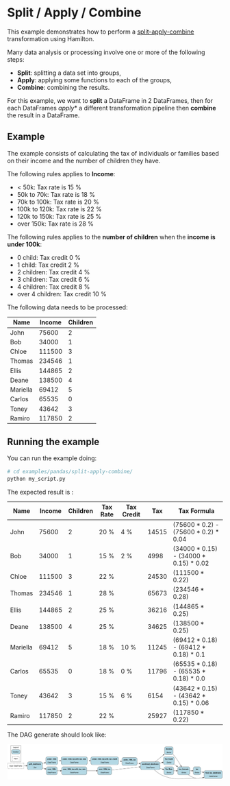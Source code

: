 # Split / Apply / Combine

This example demonstrates how to perform
a [split-apply-combine](https://pandas.pydata.org/pandas-docs/stable/user_guide/groupby.html) transformation using
Hamilton.

Many data analysis or processing involve one or more of the following steps:

- **Split**: splitting a data set into groups,
- **Apply**: applying some functions to each of the groups,
- **Combine**: combining the results.

For this example, we want to **split** a DataFrame in 2 DataFrames, then for each DataFrames
*apply** a different transformation pipeline then **combine** the result in a DataFrame.

## Example

The example consists of calculating the tax of individuals or families based on their income and the number of children
they have.

The following rules applies to **Income**:

- < 50k: Tax rate is 15 %
- 50k to 70k: Tax rate is 18 %
- 70k to 100k: Tax rate is 20 %
- 100k to 120k: Tax rate is 22 %
- 120k to 150k: Tax rate is 25 %
- over 150k: Tax rate is 28 %

The following rules applies to the **number of children** when the **income is under 100k**:

- 0 child: Tax credit 0 %
- 1 child: Tax credit 2 %
- 2 children: Tax credit 4 %
- 3 children: Tax credit 6 %
- 4 children: Tax credit 8 %
- over 4 children: Tax credit 10 %

The following data needs to be processed:

| Name     | Income | Children | 
|----------|--------|----------|
| John     | 75600  | 2        |
| Bob      | 34000  | 1        |
| Chloe    | 111500 | 3        |
| Thomas   | 234546 | 1        |
| Ellis    | 144865 | 2        |
| Deane    | 138500 | 4        |
| Mariella | 69412  | 5        |
| Carlos   | 65535  | 0        |
| Toney    | 43642  | 3        |
| Ramiro   | 117850 | 2        |  

## Running the example

You can run the example doing:

```bash
# cd examples/pandas/split-apply-combine/ 
python my_script.py
```

The expected result is :

| Name     | Income | Children | Tax Rate | Tax Credit | Tax   | Tax Formula                            |
|----------|--------|----------|----------|------------|-------|----------------------------------------|    
| John     | 75600  | 2        | 20 %     | 4 %        | 14515 | (75600 * 0.2) - (75600 * 0.2) * 0.04   |
| Bob      | 34000  | 1        | 15 %     | 2 %        | 4998  | (34000 * 0.15) - (34000 * 0.15) * 0.02 |
| Chloe    | 111500 | 3        | 22 %     |            | 24530 | (111500 * 0.22)                        |
| Thomas   | 234546 | 1        | 28 %     |            | 65673 | (234546 * 0.28)                        |
| Ellis    | 144865 | 2        | 25 %     |            | 36216 | (144865 * 0.25)                        |
| Deane    | 138500 | 4        | 25 %     |            | 34625 | (138500 * 0.25)                        |
| Mariella | 69412  | 5        | 18 %     | 10 %       | 11245 | (69412 * 0.18) - (69412 * 0.18) * 0.1  |
| Carlos   | 65535  | 0        | 18 %     | 0 %        | 11796 | (65535 * 0.18) - (65535 * 0.18) * 0.0  |
| Toney    | 43642  | 3        | 15 %     | 6 %        | 6154  | (43642 * 0.15) - (43642 * 0.15) * 0.06 |
| Ramiro   | 117850 | 2        | 22 %     |            | 25927 | (117850 * 0.22)                        |

The DAG generate should look like:

![my_full_dag.png](my_full_dag.png)
